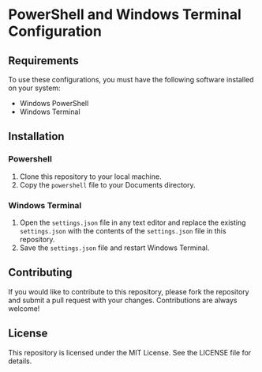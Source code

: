 PowerShell and Windows Terminal Configuration
=============================================

Requirements
------------

To use these configurations, you must have the following software installed on your system:

*   Windows PowerShell
*   Windows Terminal

Installation
------------

### Powershell
1.  Clone this repository to your local machine.
2.  Copy the `powershell` file to your Documents directory.

### Windows Terminal
1.  Open the `settings.json` file in any text editor and replace the existing `settings.json` with the contents of the `settings.json` file in this repository.
2.  Save the `settings.json` file and restart Windows Terminal.


Contributing
------------

If you would like to contribute to this repository, please fork the repository and submit a pull request with your changes. Contributions are always welcome!

License
-------

This repository is licensed under the MIT License. See the LICENSE file for details.
